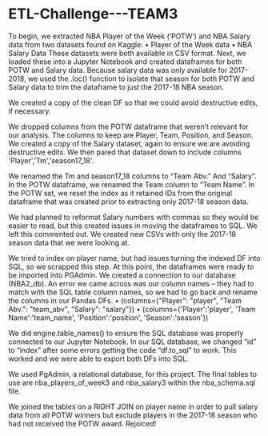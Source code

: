 # ETL-Challenge---TEAM3

To begin, we extracted NBA Player of the Week (‘POTW’) and NBA Salary data from two datasets found on Kaggle:
•	Player of the Week data
•	NBA Salary Data
These datasets were both available in CSV format.
Next, we loaded these into a Jupyter Notebook and created dataframes for both POTW and Salary data. Because salary data was only available for 2017-2018, we used the .loc() function to isolate that season for both POTW and Salary data to trim the dataframe to just the 2017-18 NBA season.

We created a copy of the clean DF so that we could avoid destructive edits, if necessary.

We dropped columns from the POTW dataframe that weren’t relevant for our analysis. The columns to keep are Player, Team, Position, and Season.
We created a copy of the Salary dataset, again to ensure we are avoiding destructive edits. We then pared that dataset down to include columns 'Player','Tm','season17_18'. 

We renamed the Tm and season17_18 columns to “Team Abv.” And “Salary”. In the POTW dataframe, we renamed the Team column to “Team Name”.
In the POTW set, we reset the index as it retained IDs from the original dataframe that was created prior to extracting only 2017-18 season data.

We had planned to reformat Salary numbers with commas so they would be easier to read, but this created issues in moving the dataframes to SQL. We left this commented out.
We created new CSVs with only the 2017-18 season data that we were looking at. 

We tried to index on player name, but had issues turning the indexed DF into SQL, so we scrapped this step.
At this point, the dataframes were ready to be imported into PGAdmin. We created a connection to our database (NBA2_db). An error we came across was our column names – they had to match with the SQL table column names, so we had to go back and rename the columns in our Pandas DFs.
•	(columns={"Player": "player",
                                 "Team Abv.": "team_abv", "Salary": "salary"})
•	(columns={'Player':'player', 'Team Name':'team_name', 
                                                        'Position':'position', 'Season':'season'})

We did engine.table_names() to ensure the SQL database was properly connected to our Jupyter Notebook. 
In our SQL database, we changed “id” to “index” after some errors getting the code “df.to_sql” to work. This worked and we were able to export both DFs into SQL.

We used PgAdmin, a relational database, for this project. The final tables to use are nba_players_of_week3 and nba_salary3 within the nba_schema.sql file.

We joined the tables on a RIGHT JOIN on player name in order to pull salary data from all POTW winners but exclude players in the 2017-18 season who had not received the POTW award. Rejoiced!
